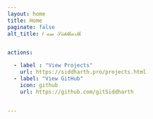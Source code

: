 ```yaml
---
layout: home
title: Home
paginate: false
alt_title: 𝐼 𝒶𝓂 𝒮𝒾𝒹𝒹𝒽𝒶𝓇𝓉𝒽


actions:

  - label : "View Projects"
    url: https://siddharth.pro/projects.html
  - label: "View GitHub"
    icon: github
    url: https://github.com/gitSiddharth


---
```


